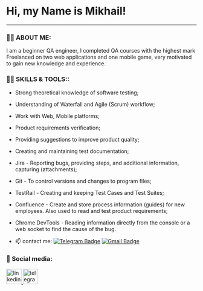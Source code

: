 # Hi, my Name is Mikhail!
---
### :man_technologist: ABOUT ME:

I am a beginner QA engineer, I completed QA courses with the highest mark
Freelanced on two web applications and one mobile game, very motivated to gain new knowledge and experience.

### :man_technologist: SKILLS & TOOLS::
- Strong theoretical knowledge of software testing;
- Understanding of Waterfall and Agile (Scrum) workflow;
- Work with Web, Mobile platforms;
- Product requirements verification;
- Providing suggestions to improve product quality;
- Creating and maintaining test documentation;
- Jira - Reporting bugs, providing steps, and additional information, capturing 
(attachments);
- Git - To control versions and changes to program files;
- TestRail - Creating and keeping Test Cases and Test Suites;
- Confluence - Create and store process information (guides) for new 
employees. Also used to read and test product requirements; 
- Chrome DevTools - Reading information directly from the console or a web 
socket to find the cause of the bug.



- :mailbox: contact me: [![Telegram Badge](https://img.shields.io/badge/-MishaMost1-blue?style=flat&logo=Telegram&logoColor=white)](https://t.me/MishaMost1) [![Gmail Badge](https://img.shields.io/badge/-Gmail-red?style=flat&logo=Gmail&logoColor=white)](prilipko.mikhail@gmail.com)

### 🤝 Social media:
  <div id="badges">
    <a href="https://www.linkedin.com/in/"https://www.linkedin.com/in/misha-p/" target="_blank">
      <img src="https://cdn-icons-png.flaticon.com/512/2504/2504799.png" width="40" height="40" alt="linkedin" />
    </a>
  <a href="https://t.me/MishaMost1" target="_blank">
      <img src="https://cdn-icons-png.flaticon.com/512/2111/2111646.png" width="40" height="40" alt="telegram group" />
    </a>
